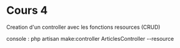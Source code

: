 # Cours 4

Creation d'un controller avec les fonctions resources (CRUD)

console : php artisan make:controller ArticlesController --resource